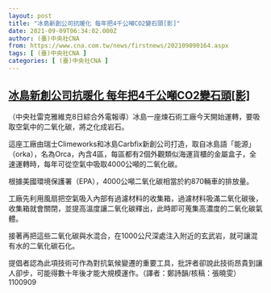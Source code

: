 ```yaml
---
layout: post
title: "冰島新創公司抗暖化 每年把4千公噸CO2變石頭[影]"
date: 2021-09-09T06:34:02.000Z
author: (臺)中央社CNA
from: https://www.cna.com.tw/news/firstnews/202109090164.aspx
tags: [ (臺)中央社CNA ]
categories: [ (臺)中央社CNA ]
---
```

<!--1631169242000-->
[冰島新創公司抗暖化 每年把4千公噸CO2變石頭[影]](https://www.cna.com.tw/news/firstnews/202109090164.aspx)
------

<div>
<div></div><div class="paragraph"><p>（中央社雷克雅維克8日綜合外電報導）冰島一座煉石術工廠今天開始運轉，要吸取空氣中的二氧化碳，將之化成岩石。</p><p>這座工廠由瑞士Climeworks和冰島Carbfix新創公司打造，取自冰島語「能源」（orka），名為Orca，內含4區，每區都有2個外觀類似海運貨櫃的金屬盒子，全速運轉時，每年可從空氣中吸取4000公噸的二氧化碳。</p><div class='media'>                                <div class='facebookMedia'>                                    <div class='fb-video' data-href='https://www.facebook.com/Carbfix/videos/1048932215922981/' data-lazy='true' data-allowfullscreen='true'></div>                                </div>                            </div><p>根據美國環境保護署（EPA），4000公噸二氧化碳相當於約870輛車的排放量。</p><p>工廠先利用風扇把空氣吸入內部有過濾材料的收集箱，過濾材料吸滿二氧化碳後，收集箱就會關閉，並提高溫度讓二氧化碳釋出，此時即可蒐集高濃度的二氧化碳氣體。</p><p>接著再把這些二氧化碳與水混合，在1000公尺深處注入附近的玄武岩，就可讓混有水的二氧化碳石化。</p><p>提倡者認為此項技術可作為對抗氣候變遷的重要工具，批評者卻說此技術昂貴到讓人卻步，可能得數十年後才能大規模運作。（譯者：鄭詩韻/核稿：張曉雯）1100909</p></div>
</div>
